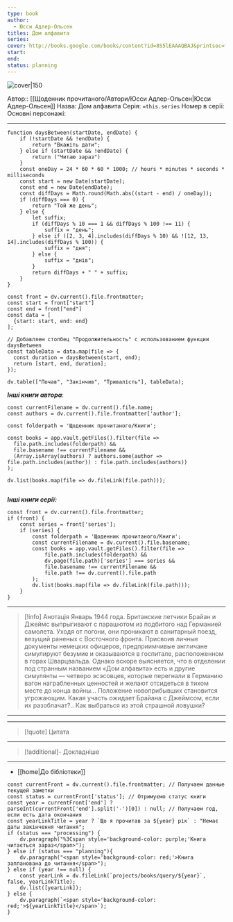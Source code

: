 ```yaml
---
type: book
author:
  - Юсси Адлер-Ольсен
titles: Дом алфавита
series: 
cover: http://books.google.com/books/content?id=8S5lEAAAQBAJ&printsec=frontcover&img=1&zoom=1&edge=curl&source=gbs_api
start: 
end: 
status: planning
---
```

![cover|150](Юсси%20Адлер-Ольсен%20-%20Дом%20алфавита.jpg)

Автор:: [[Щоденник прочитаного/Автори/Юсси Адлер-Ольсен|Юсси Адлер-Ольсен]]
Назва: Дом алфавита
Серія:  `=this.series`
Номер в серії:
Основні персонажі:

---
```dataviewjs
function daysBetween(startDate, endDate) {
	if (!startDate && !endDate) { 
		return "Вкажіть дати"; 
	} else if (startDate && !endDate) {
		return ("Читаю зараз")
	}
	const oneDay = 24 * 60 * 60 * 1000; // hours * minutes * seconds * milliseconds
	const start = new Date(startDate);
	const end = new Date(endDate);
	const diffDays = Math.round(Math.abs((start - end) / oneDay));
	if (diffDays === 0) {
		return "Той же день";   
	} else {
		let suffix;     
	    if (diffDays % 10 === 1 && diffDays % 100 !== 11) {
		    suffix = "день";     
	    } else if ([2, 3, 4].includes(diffDays % 10) && ![12, 13, 14].includes(diffDays % 100)) {
			suffix = "дня";     
		} else {       
			suffix = "днів";     
		}          
		return diffDays + " " + suffix;   
	} 
}  

const front = dv.current().file.frontmatter;
const start = front["start"]
const end = front["end"]
const data = [
  {start: start, end: end}
];

// Добавляем столбец "Продолжительность" с использованием функции daysBetween
const tableData = data.map(file => {
  const duration = daysBetween(start, end);
  return [start, end, duration];
});

dv.table(["Почав", "Закінчив", "Тривалість"], tableData);
```

***Інші книги автора***:
```dataviewjs
const currentFilename = dv.current().file.name;
const authors = dv.current().file.frontmatter['author'];

const folderpath = 'Щоденник прочитаного/Книги';

const books = app.vault.getFiles().filter(file =>
  file.path.includes(folderpath) &&
  file.basename !== currentFilename &&
  (Array.isArray(authors) ? authors.some(author => file.path.includes(author)) : file.path.includes(authors))
);

dv.list(books.map(file => dv.fileLink(file.path)));


```
***Інші книги серії:***
```dataviewjs
const front = dv.current().file.frontmatter;
if (front) {
	const series = front['series'];
	if (series) {
		const folderpath = 'Щоденник прочитаного/Книги';
		const currentFilename = dv.current().file.basename;
		const books = app.vault.getFiles().filter(file =>  
			file.path.includes(folderpath) && 
			dv.page(file.path)['series'] === series && 
			file.basename !== currentFilename &&
			file.path !== dv.current().file.path 
		);
		dv.list(books.map(file => dv.fileLink(file.path)));
	}
}

```

---
>[!info] Анотація
>Январь 1944 года. Британские летчики Брайан и Джеймс выпрыгивают с парашютом из подбитого над Германией самолета. Уходя от погони, они проникают в санитарный поезд, везущий раненых с Восточного фронта. Присвоив личные документы немецких офицеров, предприимчивые англичане симулируют безумие и оказываются в госпитале, расположенном в горах Шварцвальда. Однако вскоре выясняется, что в отделении под странным названием «Дом алфавита» есть и другие симулянты — четверо эсэсовцев, которые перегнали в Германию вагон награбленных ценностей и желают отсидеться в тихом месте до конца войны… Положение новоприбывших становится угрожающим. Какая участь ожидает Брайана с Джеймсом, если их разоблачат?.. Как выбраться из этой страшной ловушки?
___

****
>[!quote] Цитата

****
>[!additional]- Докладніше

****

- [[home|До бібліотеки]]

```dataviewjs
const currentFront = dv.current().file.frontmatter; // Получаем данные текущей заметки
const status = currentFront['status']; // Отримуємо статус книги
const year = currentFront['end'] ? parseInt(currentFront['end'].split('-')[0]) : null; // Получаем год, если есть дата окончания
const yearLinkTitle = year ? `Що я прочитав за ${year} рік` : "Немає даты закінчення читання";
if (status === "processing") {
	dv.paragraph("%3Cspan style='background-color: purple;'Книга читається зараз</span>");
} else if (status === "planning"){
	dv.paragraph("<span style='background-color: red;'>Книга запланована до читання</span>");
} else if (year !== null) {
	const yearLink = dv.fileLink(`projects/books/query/${year}`, false, yearLinkTitle);
	dv.list([yearLink]);
} else {
	dv.paragraph(`<span style='background-color: red;'>${yearLinkTitle}</span>`);
}
```